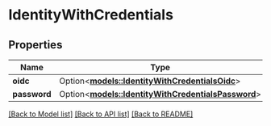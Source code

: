 # IdentityWithCredentials

## Properties

Name | Type | Description | Notes
------------ | ------------- | ------------- | -------------
**oidc** | Option<[**models::IdentityWithCredentialsOidc**](identityWithCredentialsOidc.md)> |  | [optional]
**password** | Option<[**models::IdentityWithCredentialsPassword**](identityWithCredentialsPassword.md)> |  | [optional]

[[Back to Model list]](../README.md#documentation-for-models) [[Back to API list]](../README.md#documentation-for-api-endpoints) [[Back to README]](../README.md)


